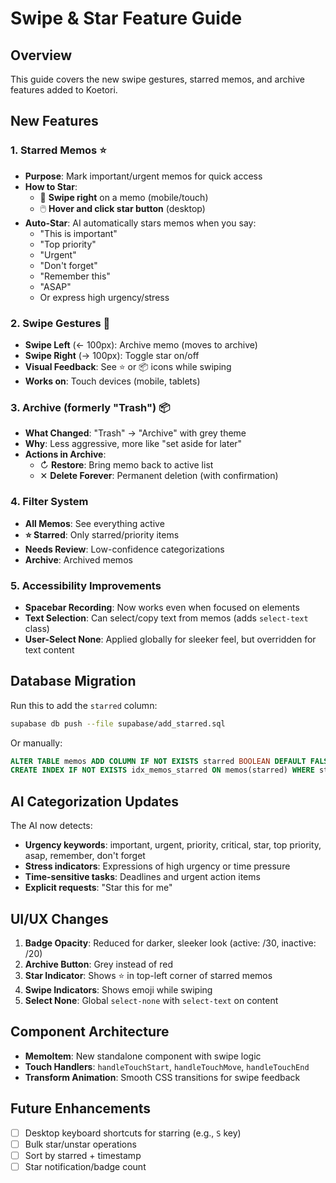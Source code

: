 # Swipe & Star Feature Guide

## Overview

This guide covers the new swipe gestures, starred memos, and archive features added to Koetori.

## New Features

### 1. **Starred Memos** ⭐

- **Purpose**: Mark important/urgent memos for quick access
- **How to Star**:
  - 📱 **Swipe right** on a memo (mobile/touch)
  - 🖱️ **Hover and click star button** (desktop)
- **Auto-Star**: AI automatically stars memos when you say:
  - "This is important"
  - "Top priority"
  - "Urgent"
  - "Don't forget"
  - "Remember this"
  - "ASAP"
  - Or express high urgency/stress

### 2. **Swipe Gestures** 📱

- **Swipe Left** (← 100px): Archive memo (moves to archive)
- **Swipe Right** (→ 100px): Toggle star on/off
- **Visual Feedback**: See ⭐ or 📦 icons while swiping
- **Works on**: Touch devices (mobile, tablets)

### 3. **Archive** (formerly "Trash") 📦

- **What Changed**: "Trash" → "Archive" with grey theme
- **Why**: Less aggressive, more like "set aside for later"
- **Actions in Archive**:
  - ↻ **Restore**: Bring memo back to active list
  - ✕ **Delete Forever**: Permanent deletion (with confirmation)

### 4. **Filter System**

- **All Memos**: See everything active
- **⭐ Starred**: Only starred/priority items
- **Needs Review**: Low-confidence categorizations
- **Archive**: Archived memos

### 5. **Accessibility Improvements**

- **Spacebar Recording**: Now works even when focused on elements
- **Text Selection**: Can select/copy text from memos (adds `select-text` class)
- **User-Select None**: Applied globally for sleeker feel, but overridden for text content

## Database Migration

Run this to add the `starred` column:

```bash
supabase db push --file supabase/add_starred.sql
```

Or manually:

```sql
ALTER TABLE memos ADD COLUMN IF NOT EXISTS starred BOOLEAN DEFAULT FALSE;
CREATE INDEX IF NOT EXISTS idx_memos_starred ON memos(starred) WHERE starred = TRUE AND deleted_at IS NULL;
```

## AI Categorization Updates

The AI now detects:

- **Urgency keywords**: important, urgent, priority, critical, star, top priority, asap, remember, don't forget
- **Stress indicators**: Expressions of high urgency or time pressure
- **Time-sensitive tasks**: Deadlines and urgent action items
- **Explicit requests**: "Star this for me"

## UI/UX Changes

1. **Badge Opacity**: Reduced for darker, sleeker look (active: /30, inactive: /20)
2. **Archive Button**: Grey instead of red
3. **Star Indicator**: Shows ⭐ in top-left corner of starred memos
4. **Swipe Indicators**: Shows emoji while swiping
5. **Select None**: Global `select-none` with `select-text` on content

## Component Architecture

- **MemoItem**: New standalone component with swipe logic
- **Touch Handlers**: `handleTouchStart`, `handleTouchMove`, `handleTouchEnd`
- **Transform Animation**: Smooth CSS transitions for swipe feedback

## Future Enhancements

- [ ] Desktop keyboard shortcuts for starring (e.g., `S` key)
- [ ] Bulk star/unstar operations
- [ ] Sort by starred + timestamp
- [ ] Star notification/badge count
